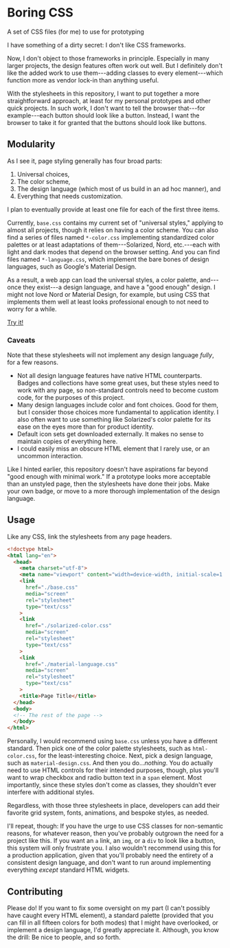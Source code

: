 # Boring CSS
A set of CSS files (for me) to use for prototyping

I have something of a dirty secret:  I don't like CSS frameworks.

Now, I don't object to those frameworks in principle.  Especially in many larger projects, the design features often work out well.  But I definitely don't like the added work to use them---adding classes to every element---which function more as vendor lock-in than anything useful.

With the stylesheets in this repository, I want to put together a more straightforward approach, at least for my personal prototypes and other quick projects.  In such work, I don't want to tell the browser that---for example---each button should look like a button.  Instead, I want the browser to take it for granted that the buttons should look like buttons.

## Modularity

As I see it, page styling generally has four broad parts:

 1.  Universal choices,
 1.  The color scheme,
 1.  The design language (which most of us build in an ad hoc manner), and
 1.  Everything that needs customization.

I plan to eventually provide at least one file for each of the first three items.

Currently, `base.css` contains my current set of "universal styles," applying to almost all projects, though it relies on having a color scheme.  You can also find a series of files named `*-color.css` implementing standardized color palettes or at least adaptations of them---Solarized, Nord, etc.---each with light and dark modes that depend on the browser setting.  And you can find files named `*-language.css`, which implement the bare bones of design languages, such as Google's Material Design.

As a result, a web app can load the universal styles, a color palette, and---once they exist---a design language, and have a "good enough" design.  I might not love Nord or Material Design, for example, but using CSS that implements them well at least looks professional enough to not need to worry for a while.

[Try it!](https://jcolag.github.io/boring-css/)

### Caveats

Note that these stylesheets will not implement any design language *fully*, for a few reasons.

 * Not all design language features have native HTML counterparts.  Badges and collections have some great uses, but these styles need to work with any page, so non-standard controls need to become custom code, for the purposes of this project.
 * Many design languages include color and font choices.  Good for them, but I consider those choices more fundamental to application identity.  I also often want to use something like Solarized's color palette for its ease on the eyes more than for product identity.
 * Default icon sets get downloaded externally.  It makes no sense to maintain copies of everything here.
 * I could easily miss an obscure HTML element that I rarely use, or an uncommon interaction.

Like I hinted earlier, this repository doesn't have aspirations far beyond "good enough with minimal work."  If a prototype looks more acceptable than an unstyled page, then the stylesheets have done their jobs.  Make your own badge, or move to a more thorough implementation of the design language.

## Usage

Like any CSS, link the stylesheets from any page headers.

```html
<!doctype html>
<html lang="en">
  <head>
    <meta charset="utf-8">
    <meta name="viewport" content="width=device-width, initial-scale=1.0">
    <link
      href="./base.css"
      media="screen"
      rel="stylesheet"
      type="text/css"
    >
    <link
      href="./solarized-color.css"
      media="screen"
      rel="stylesheet"
      type="text/css"
    >
    <link
      href="./material-language.css"
      media="screen"
      rel="stylesheet"
      type="text/css"
    >
    <title>Page Title</title>
  </head>
  <body>
  <!-- The rest of the page -->
  </body>
</html>
```

Personally, I would recommend using `base.css` unless you have a different standard.  Then pick one of the color palette stylesheets, such as `html-color.css`, for the least-interesting choice.  Next, pick a design language, such as `material-design.css`.  And then you do...*nothing*.  You do actually need to use HTML controls for their intended purposes, though, plus you'll want to wrap checkbox and radio button text in a `span` element.  Most importantly, since these styles don't come as classes, they shouldn't ever interfere with additional styles.

Regardless, with those three stylesheets in place, developers can add their favorite grid system, fonts, animations, and bespoke styles, as needed.

I'll repeat, though:  If you have the urge to use CSS classes for non-semantic reasons, for whatever reason, then you've probably outgrown the need for a project like this.  If you want an `a` link, an `img`, or a `div` to look like a button, this system will only frustrate you.  I also wouldn't recommend using this for a production application, given that you'll probably need the entirety of a consistent design language, and don't want to run around implementing everything *except* standard HTML widgets.

## Contributing

Please do!  If you want to fix some oversight on my part (I can't possibly have caught every HTML element), a standard palette (provided that you can fill in all fifteen colors for both modes) that I might have overlooked, or implement a design language, I'd greatly appreciate it.  Although, you know the drill:  Be nice to people, and so forth.

